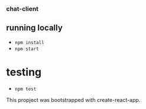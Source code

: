 ### chat-client

## running locally
* `npm install`
* `npm start`

# testing
* `npm test`


This propject was bootstrapped with create-react-app.

